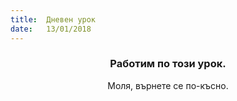 ```yaml
---
title:  Дневен урок
date:   13/01/2018
---
```


### <center>Работим по този урок.</center>
<center>Моля, върнете се по-късно.</center>
